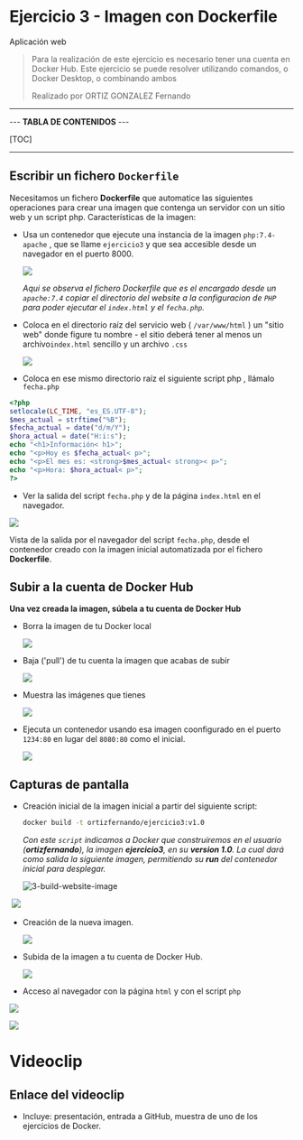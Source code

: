 # Ejercicio 3 - Imagen con Dockerfile 
Aplicación web

> Para la realización de este ejercicio es necesario tener una cuenta en
> Docker Hub.
> Este ejercicio se puede resolver utilizando comandos, o Docker Desktop,
> o combinando ambos
>
> Realizado por ORTIZ GONZALEZ Fernando

----------------------------

--- **TABLA DE CONTENIDOS** ---

[TOC]

-----------------------------------

## Escribir un fichero ``Dockerfile``

Necesitamos un fichero **Dockerfile** que automatice las siguientes operaciones para crear una imagen que contenga un servidor con un sitio web y un script php. Características de la imagen:



- Usa un contenedor que ejecute una instancia de la imagen ``php:7.4-apache`` , que se llame ``ejercicio3`` y que sea accesible desde un navegador en el puerto 8000.

  

  ![](./ejercicio3.assets/3-file-dockerfile.JPG)

  *Aqui se observa el fichero Dockerfile que es el encargado desde un ``apache:7.4`` copiar el directorio del website a la configuracion de ``PHP``  para poder ejecutar el ``index.html`` y el ``fecha.php``.*

  

- Coloca en el directorio raíz del servicio web ( ``/var/www/html`` ) un "sitio web" donde figure tu nombre - el sitio deberá tener al menos un archivo``index.html`` sencillo y un archivo ``.css``

  ![](./ejercicio3.assets/3-folder-website.JPG)

- Coloca en ese mismo directorio raíz el siguiente script php , llámalo ``fecha.php``

```php
<?php
setlocale(LC_TIME, "es_ES.UTF-8");
$mes_actual = strftime("%B");
$fecha_actual = date("d/m/Y");
$hora_actual = date("H:i:s");
echo "<h1>Información< h1>";
echo "<p>Hoy es $fecha_actual< p>";
echo "<p>El mes es: <strong>$mes_actual< strong>< p>";
echo "<p>Hora: $hora_actual< p>";
?>
```

- Ver la salida del script ``fecha.php`` y de la página ``index.html`` en el navegador.

![](./ejercicio3.assets/3-website-container-php.JPG)

Vista de la salida por el navegador del script ``fecha.php``, desde el contenedor creado con la imagen inicial automatizada por el fichero **Dockerfile**.



## Subir a la cuenta de Docker Hub

**Una vez creada la imagen, súbela a tu cuenta de Docker Hub**

- Borra la imagen de tu Docker local

  ![](./ejercicio3.assets/3-website-container-pull-local.JPG)

- Baja ('pull') de tu cuenta la imagen que acabas de subir

  ![](./ejercicio3.assets/3-website-container-pull-hub.JPG)

- Muestra las imágenes que tienes

  ![](./ejercicio3.assets/3-website-container-pull-hub2.JPG)

- Ejecuta un contenedor usando esa imagen coonfigurado en el puerto ``1234:80`` en lugar del ``8080:80`` como el inicial.

  ![](./ejercicio3.assets/3-website-container-new.JPG)



## Capturas de pantalla

- Creación inicial de la imagen inicial a partir del siguiente script:

  ```bash
  docker build -t ortizfernando/ejercicio3:v1.0
  ```

  *Con este ``script`` indicamos a Docker que construiremos en el usuario (**ortizfernando**), la imagen **ejercicio3**, en su **version 1.0**. La cual dará como salida la siguiente imagen, permitiendo su **run** del contenedor inicial para desplegar.*

  

  ![3-build-website-image](./ejercicio3.assets/3-build-website-image.JPG)

​	![](./ejercicio3.assets/3-website-container.JPG)



- Creación de la nueva imagen.

  ![](./ejercicio3.assets/3-build-website-image-built.JPG)

- Subida de la imagen a tu cuenta de Docker Hub.

  ![](./ejercicio3.assets/3-website-container-push-hub.JPG)

- Acceso al navegador con la página ``html`` y con el script ``php``

![](./ejercicio3.assets/3-website-container-php-new.JPG)

![](./ejercicio3.assets/3-website-container-new2.JPG)



# Videoclip

## **Enlace del videoclip**

- Incluye: presentación, entrada a GitHub, muestra de uno de los ejercicios de Docker.

  
